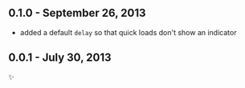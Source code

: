 0.1.0 - September 26, 2013
--------------------------
* added a default `delay` so that quick loads don't show an indicator

0.0.1 - July 30, 2013
---------------------
:sparkles: